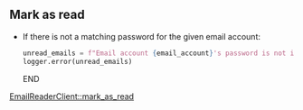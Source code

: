 ## Mark as read

* If there is not a matching password for the given email account:
  ```python
  unread_emails = f"Email account {email_account}'s password is not in our MONITORABLE_EMAIL_ACCOUNTS dict"
  logger.error(unread_emails)
  ```
  END

[EmailReaderClient::mark_as_read](../../clients/email_reader_client/mark_as_read.md)
